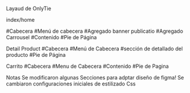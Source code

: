 Layaud de OnlyTie

index/home


#Cabecera
#Menú de cabecera
#Agregado banner publicatio
#Agregado Carrousel
#Contenido
#Pie de Página

Detail Product
#Cabecera
#Menú de Cabecera
#sección de detallado del producto
#Pie de Página

Carrito
#Cabecera
#Menu de Cabecera
#Contenido
#Pie de Pagina 

Notas Se modificaron algunas Secciones para adptar diseño de figma!
Se cambiaron configuraciones iniciales de estilizado Css
